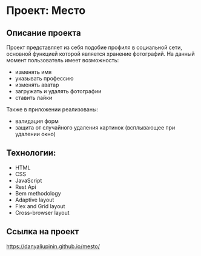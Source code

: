 # Проект: Место

## Описание проекта
Проект представляет из себя подобие профиля в социальной сети, основной функцией которой является хранение фотографий. На данный момент пользователь имеет возможность:
- изменять имя 
- указывать профессию
- изменять аватар
- загружать и удалять фотографии
- ставить лайки

Также в приложении реализованы: 

- валидация форм
- защита от случайного удаления картинок (всплывающее при удалении окно)

## Технологии:
- HTML
- CSS
- JavaScript
- Rest Api
- Bem methodology
- Adaptive layout
- Flex and Grid layout
- Cross-browser layout 

## Ссылка на проект ##
https://danyaliupinin.github.io/mesto/


